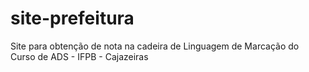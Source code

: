# site-prefeitura
Site para obtenção de nota na cadeira de Linguagem de Marcação do Curso de ADS - IFPB - Cajazeiras
